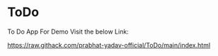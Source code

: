 # ToDo
To Do App
For Demo Visit the below Link:

https://raw.githack.com/prabhat-yadav-official/ToDo/main/index.html
